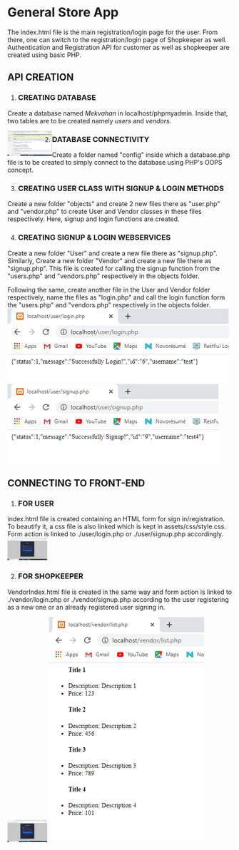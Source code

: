 # General Store App
The index.html file is the main registration/login page for the user. From there, one can switch to the registration/login page of Shopkeeper as well. 
Authentication and Registration API for customer as well as shopkeeper are created using basic PHP.

##  API CREATION

1. ### CREATING DATABASE
 Create a database named *Mekvahan* in localhost/phpmyadmin.
Inside that, two tables are to be created namely *users* and *vendors*.

<img src="images/databases.png" style="width:100px; float:left;"></img>

2. ### DATABASE CONNECTIVITY
Create a folder named "config" inside which a database.php file is to be created to simply connect to the database using PHP's OOPS concept.

3. ### CREATING USER CLASS WITH SIGNUP & LOGIN METHODS
 Create a new folder "objects" and create 2 new files there as "user.php" and "vendor.php" to create User and Vendor classes in these files respectively. Here, signup and login functions are created.
 
 4. ### CREATING SIGNUP & LOGIN WEBSERVICES

 Create a new folder "User" and create a new file there as "signup.php". Similarly, Create a new folder "Vendor" and create a new file there as "signup.php". This file is created for calling the signup function from the "users.php" and "vendors.php" respectively in the objects folder.

 Following the same, create another file in the User and Vendor folder respectively, name the files as "login.php" and call the login function form the "users.php" and "vendors.php" respectively in the objects folder.
 <img src="images/success1.png"></img>
 <img src="images/success2.png"></img>


## CONNECTING TO FRONT-END

1. ### FOR USER
 index.html file is created containing an HTML form for sign in/registration. To beautify it, a css file is also linked which is kept in assets/css/style.css. Form action is linked to ./user/login.php or ./user/signup.php accordingly.
 <img src="images/user.png" style="height:50px;"></img>

2. ### FOR SHOPKEEPER
 VendorIndex.html file is created in the same way and form action is linked to ./vendor/login.php or ./vendor/signup.php according to the user registering as a new one or an already registered user signing in. 

 <img src="images/shopkeeper.png" style="height:50px;"></img>
 <img src="images/list2.png"></img>

